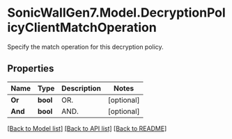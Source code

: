 # SonicWallGen7.Model.DecryptionPolicyClientMatchOperation
Specify the match operation for this decryption policy.

## Properties

Name | Type | Description | Notes
------------ | ------------- | ------------- | -------------
**Or** | **bool** | OR. | [optional] 
**And** | **bool** | AND. | [optional] 

[[Back to Model list]](../README.md#documentation-for-models) [[Back to API list]](../README.md#documentation-for-api-endpoints) [[Back to README]](../README.md)

